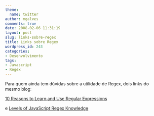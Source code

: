 ```yaml
---
theme:
  name: twitter
author: mgalves
comments: true
date: 2008-02-06 11:31:19
layout: post
slug: links-sobre-regex
title: Links sobre Regex
wordpress_id: 243
categories:
- Desenvolvimento
tags:
- Javascript
- Regex
---
```


Para quem ainda tem dúvidas sobre a utilidade de Regex, dois links do mesmo blog:

[10 Reasons to Learn and Use Regular Expressions](http://blog.stevenlevithan.com/archives/10-reasons-to-learn-and-use-regular-expressions)

e
[Levels of JavaScript Regex Knowledge](http://blog.stevenlevithan.com/archives/levels-of-javascript-regex-knowledge)
